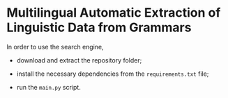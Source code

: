 # Multilingual Automatic Extraction of Linguistic Data from Grammars

In order to use the search engine, 

- download and extract the repository folder;

- install the necessary dependencies from the <code>requirements.txt</code> file;

- run the <code>main.py</code> script.
